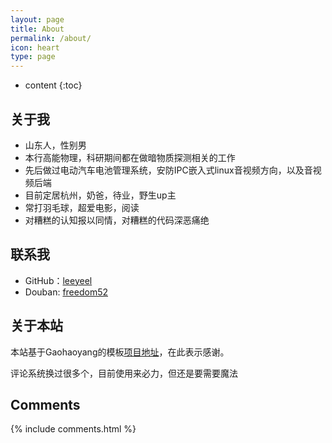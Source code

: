 ```yaml
---
layout: page
title: About
permalink: /about/
icon: heart
type: page
---
```


* content
{:toc}

## 关于我

- 山东人，性别男  
- 本行高能物理，科研期间都在做暗物质探测相关的工作
- 先后做过电动汽车电池管理系统，安防IPC嵌入式linux音视频方向，以及音视频后端
- 目前定居杭州，奶爸，待业，野生up主
- 常打羽毛球，超爱电影，阅读
- 对糟糕的认知报以同情，对糟糕的代码深恶痛绝

## 联系我

* GitHub：[leeyeel](https://github.com/leeyeel)
* Douban: [freedom52](https://www.douban.com/people/freedom52/)

## 关于本站
本站基于Gaohaoyang的模板[项目地址](https://github.com/Gaohaoyang/gaohaoyang.github.io)，在此表示感谢。   

评论系统换过很多个，目前使用来必力，但还是要需要魔法 

## Comments

{% include comments.html %}
